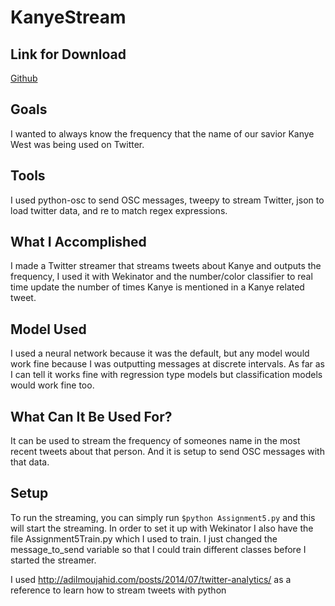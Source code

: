 # KanyeStream
## Link for Download
[Github](https://github.com/aurbanski/KanyeStream/)

## Goals
I wanted to always know the frequency that the name of our savior Kanye West was being used on Twitter.

## Tools
I used python-osc to send OSC messages, tweepy to stream Twitter, json to load twitter data, and re to match regex expressions.

## What I Accomplished
I made a Twitter streamer that streams tweets about Kanye and outputs the frequency, I used it with Wekinator and the number/color classifier to real time update the number of times Kanye is mentioned in a Kanye related tweet.

## Model Used
I used a neural network because it was the default, but any model would work fine because I was outputting messages at discrete intervals. As far as I can tell it works fine with regression type models but classification models would work fine too.

## What Can It Be Used For?
It can be used to stream the frequency of someones name in the most recent tweets about that person. And it is setup
to send OSC messages with that data.

## Setup
To run the streaming, you can simply run `$python Assignment5.py` and this will start the streaming. In order to set it 
up with Wekinator I also have the file Assignment5Train.py which I used to train. I just changed the message_to_send
variable so that I could train different classes before I started the streamer. 

I used http://adilmoujahid.com/posts/2014/07/twitter-analytics/ as a reference to learn how to stream tweets with
python
